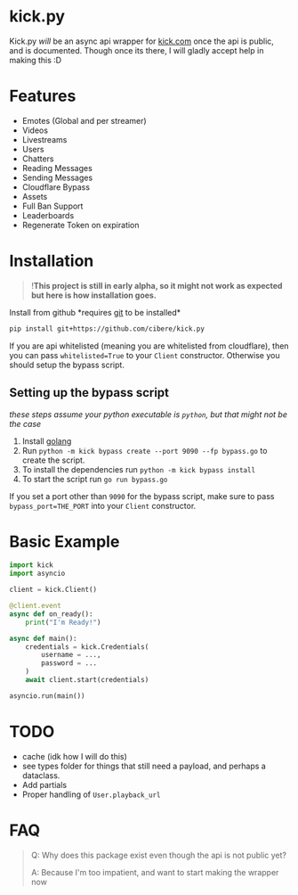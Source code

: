 # kick.py

Kick.py _will_ be an async api wrapper for [kick.com](https://kick.com) once the api is public, and is documented. Though once its there, I will gladly accept help in making this :D

# Features

- Emotes (Global and per streamer)
- Videos
- Livestreams
- Users
- Chatters
- Reading Messages
- Sending Messages
- Cloudflare Bypass
- Assets
- Full Ban Support
- Leaderboards
- Regenerate Token on expiration

# Installation

> !**This project is still in early alpha, so it might not work as expected but here is how installation goes.**

Install from github \*requires [git](https://git-scm.com/) to be installed\*

```bash
pip install git+https://github.com/cibere/kick.py
```

If you are api whitelisted (meaning you are whitelisted from cloudflare), then you can pass `whitelisted=True` to your `Client` constructor. Otherwise you should setup the bypass script.

## Setting up the bypass script

_these steps assume your python executable is `python`, but that might not be the case_

1. Install [golang](https://go.dev/doc/install)
2. Run `python -m kick bypass create --port 9090 --fp bypass.go` to create the script.
3. To install the dependencies run `python -m kick bypass install`
4. To start the script run `go run bypass.go`

If you set a port other than `9090` for the bypass script, make sure to pass `bypass_port=THE_PORT` into your `Client` constructor.

# Basic Example

```py
import kick
import asyncio

client = kick.Client()

@client.event
async def on_ready():
    print("I'm Ready!")

async def main():
    credentials = kick.Credentials(
        username = ...,
        password = ...
    )
    await client.start(credentials)

asyncio.run(main())
```

# TODO

- cache (idk how I will do this)
- see types folder for things that still need a payload, and perhaps a dataclass.
- Add partials
- Proper handling of `User.playback_url`

# FAQ

> Q: Why does this package exist even though the api is not public yet?
>
> A: Because I'm too impatient, and want to start making the wrapper now
